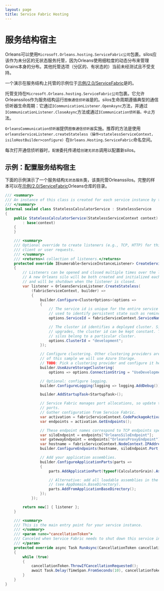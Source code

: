 ```yaml
---
layout: page
title: Service Fabric Hosting
---
```


# 服务结构宿主

Orleans可以使用`Microsoft.Orleans.hosting.ServiceFabric公司`包裹。silos应该作为未分区的无状态服务托管，因为Orleans使用细粒度的动态分布来管理Grains本身的分布。其他托管选项（分区的、有状态的）当前未经测试且不受支持。

一个演示在服务结构上托管的示例位于[示例/2.0/ServiceFabric](https://github.com/dotnet/orleans/tree/master/Samples/2.0/ServiceFabric)是的。

托管支持在`Microsoft.Orleans.hosting.ServiceFabric公司`包裹。它允许Orleanssilos作为服务结构运行`图像通信侦听器`是的。silos生命周期遵循典型的通信侦听器生命周期：它通过`ICommunicationListener.OpenAsync`方法，并通过`ICommunicationListener.CloseAsync`方法或通过`ICommunication侦听器。中止`方法。

`OrleansCommunication侦听器`提供`图像通信侦听器`实施。推荐的方法是使用`orleansServiceListener.createStateless（操作<statelessServiceContext，isiloHostBuilder>configure）`在`Orleans.Hosting.ServiceFabric`命名空间。

每次打开通信侦听器时，`配置`委托传递给`创建无状态`调用以配置新silos。

## 示例：配置服务结构宿主

下面的示例演示了一个服务结构`无状态服务`类，该类托管Orleanssilos。完整的样本可以在[示例/2.0/ServiceFabric](https://github.com/dotnet/orleans/tree/master/Samples/2.0/ServiceFabric)Orleans仓库的目录。

```csharp
/// <summary>
/// An instance of this class is created for each service instance by the Service Fabric runtime.
/// </summary>
internal sealed class StatelessCalculatorService : StatelessService
{
    public StatelessCalculatorService(StatelessServiceContext context)
        : base(context)
    {
    }

    /// <summary>
    /// Optional override to create listeners (e.g., TCP, HTTP) for this service replica to handle
    /// client or user requests.
    /// </summary>
    /// <returns>A collection of listeners.</returns>
    protected override IEnumerable<ServiceInstanceListener> CreateServiceInstanceListeners()
    {
        // Listeners can be opened and closed multiple times over the lifetime of a service instance.
        // A new Orleans silo will be both created and initialized each time the listener is opened
        // and will be shutdown when the listener is closed.
        var listener = OrleansServiceListener.CreateStateless(
            (fabricServiceContext, builder) =>
            {
                builder.Configure<ClusterOptions>(options =>
                {
                    // The service id is unique for the entire service over its lifetime. This is
                    // used to identify persistent state such as reminders and grain state.
                    options.ServiceId = fabricServiceContext.ServiceName.ToString();

                    // The cluster id identifies a deployed cluster. Since Service Fabric uses rolling
                    // upgrades, the cluster id can be kept constant. This is used to identify which
                    // silos belong to a particular cluster.
                    options.ClusterId = "development";
                });

                // Configure clustering. Other clustering providers are available, but for the purpose
                // of this sample we will use Azure Storage.
                // TODO: Pick a clustering provider and configure it here.
                builder.UseAzureStorageClustering(
                    options => options.ConnectionString = "UseDevelopmentStorage=true");

                // Optional: configure logging.
                builder.ConfigureLogging(logging => logging.AddDebug());

                builder.AddStartupTask<StartupTask>();

                // Service Fabric manages port allocations, so update the configuration using those
                // ports.
                // Gather configuration from Service Fabric.
                var activation = fabricServiceContext.CodePackageActivationContext;
                var endpoints = activation.GetEndpoints();

                // These endpoint names correspond to TCP endpoints specified in ServiceManifest.xml
                var siloEndpoint = endpoints["OrleansSiloEndpoint"];
                var gatewayEndpoint = endpoints["OrleansProxyEndpoint"];
                var hostname = fabricServiceContext.NodeContext.IPAddressOrFQDN;
                builder.ConfigureEndpoints(hostname, siloEndpoint.Port, gatewayEndpoint.Port);

                // Add your application assemblies.
                builder.ConfigureApplicationParts(parts =>
                {
                    parts.AddApplicationPart(typeof(CalculatorGrain).Assembly).WithReferences();

                    // Alternative: add all loadable assemblies in the current base path
                    // (see AppDomain.BaseDirectory).
                    parts.AddFromApplicationBaseDirectory();
                });
            });

        return new[] { listener };
    }

    /// <summary>
    /// This is the main entry point for your service instance.
    /// </summary>
    /// <param name="cancellationToken">
    /// Canceled when Service Fabric needs to shut down this service instance.
    /// </param>
    protected override async Task RunAsync(CancellationToken cancellationToken)
    {
        while (true)
        {
            cancellationToken.ThrowIfCancellationRequested();
            await Task.Delay(TimeSpan.FromSeconds(10), cancellationToken);
        }
    }
}
```
